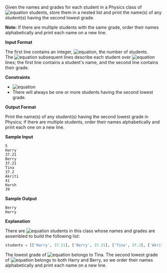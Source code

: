 Given the names and grades for each student in a Physics class of ![equation](http://latex.codecogs.com/svg.latex?\inline&space;N) students, store them in a nested list and print the name(s) of any student(s) having the second lowest grade.

__Note:__ If there are multiple students with the same grade, order their names alphabetically and print each name on a new line.

__Input Format__

The first line contains an integer, ![equation](http://latex.codecogs.com/svg.latex?\inline&space;N), the number of students.<br> 
The ![equation](http://latex.codecogs.com/svg.latex?\inline&space;2N) subsequent lines describe each student over ![equation](http://latex.codecogs.com/svg.latex?\inline&space;N) lines; the first line contains a student's name, and the second line contains their grade.

__Constraints__
* ![equation](https://latex.codecogs.com/svg.latex?\inline&space;2&space;\leq&space;N&space;\leq&space;5)
* There will always be one or more students having the second lowest grade.

__Output Format__

Print the name(s) of any student(s) having the second lowest grade in Physics; if there are multiple students, order their names alphabetically and print each one on a new line.

__Sample Input__
```commandline
5
Harry
37.21
Berry
37.21
Tina
37.2
Akriti
41
Harsh
39
```
__Sample Output__
```commandline
Berry
Harry
```
__Explanation__

There are ![equation](http://latex.codecogs.com/svg.latex?\inline&space;5) students in this class whose names and grades are assembled to build the following list:
```python
students = [['Harry', 37.21], ['Berry', 37.21], ['Tina', 37.2], ['Akriti', 41], ['Harsh', 39]]

```
The lowest grade of ![equation](http://latex.codecogs.com/svg.latex?\inline&space;37.2) belongs to Tina. The second lowest grade of ![equation](http://latex.codecogs.com/svg.latex?\inline&space;37.21) belongs to both Harry and Berry, so we order their names alphabetically and print each name on a new line.